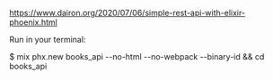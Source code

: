 https://www.dairon.org/2020/07/06/simple-rest-api-with-elixir-phoenix.html

Run in your terminal:

$ mix phx.new books_api --no-html --no-webpack --binary-id && cd books_api